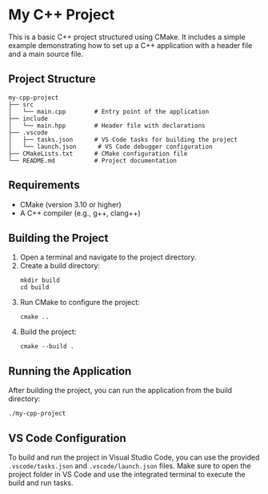 # My C++ Project

This is a basic C++ project structured using CMake. It includes a simple example demonstrating how to set up a C++ application with a header file and a main source file.

## Project Structure

```
my-cpp-project
├── src
│   └── main.cpp        # Entry point of the application
├── include
│   └── main.hpp        # Header file with declarations
├── .vscode
│   ├── tasks.json      # VS Code tasks for building the project
│   └── launch.json      # VS Code debugger configuration
├── CMakeLists.txt      # CMake configuration file
└── README.md           # Project documentation
```

## Requirements

- CMake (version 3.10 or higher)
- A C++ compiler (e.g., g++, clang++)

## Building the Project

1. Open a terminal and navigate to the project directory.
2. Create a build directory:
   ```
   mkdir build
   cd build
   ```
3. Run CMake to configure the project:
   ```
   cmake ..
   ```
4. Build the project:
   ```
   cmake --build .
   ```

## Running the Application

After building the project, you can run the application from the build directory:
```
./my-cpp-project
```

## VS Code Configuration

To build and run the project in Visual Studio Code, you can use the provided `.vscode/tasks.json` and `.vscode/launch.json` files. Make sure to open the project folder in VS Code and use the integrated terminal to execute the build and run tasks.